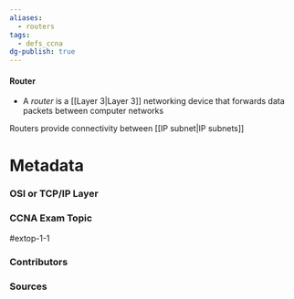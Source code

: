 ```yaml
---
aliases:
  - routers
tags:
  - defs_ccna
dg-publish: true
---
```

#### Router
- A *router* is a [[Layer 3|Layer 3]] networking device that forwards data packets between computer networks

Routers provide connectivity between [[IP subnet|IP subnets]]

# Metadata
### OSI or TCP/IP Layer

### CCNA Exam Topic
#extop-1-1 
### Contributors

### Sources

